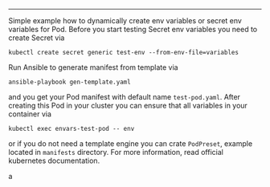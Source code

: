 ---


Simple example how to dynamically create env variables or secret env variables for Pod. Before you start testing Secret env variables you need to create Secret via

```
kubectl create secret generic test-env --from-env-file=variables
```

Run Ansible to generate manifest from template via 

```
ansible-playbook gen-template.yaml
```

and you get your Pod manifest with default name `test-pod.yaml`. After creating this Pod in your cluster you can ensure that all variables
in your container via

```
kubectl exec envars-test-pod -- env
```

or if you do not need a template engine you can crate `PodPreset`, example located in `manifests` directory. For more information, read official kubernetes documentation.





a
